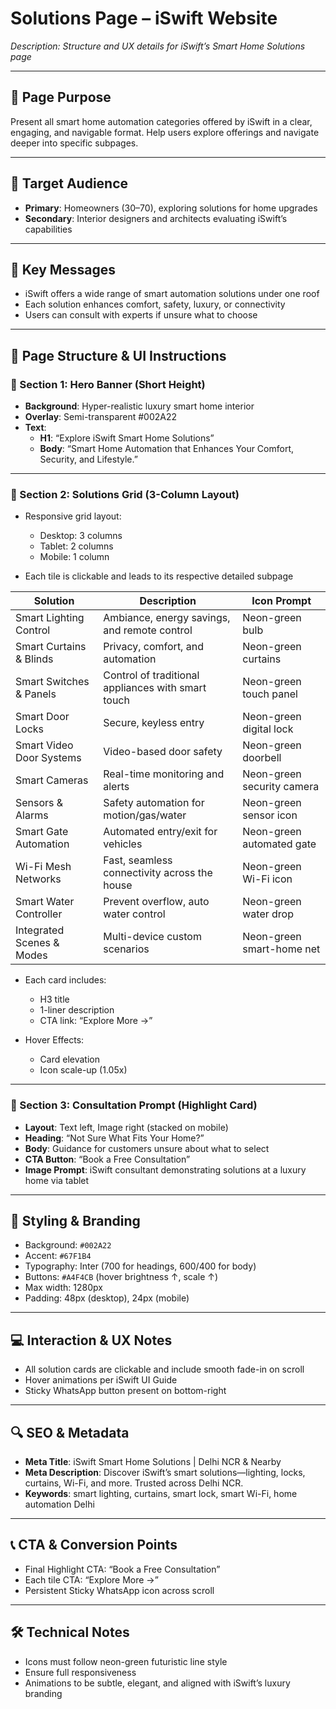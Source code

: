 # Solutions Page – iSwift Website

_Description: Structure and UX details for iSwift’s Smart Home Solutions page_

---

## 🧭 Page Purpose

Present all smart home automation categories offered by iSwift in a clear, engaging, and navigable format. Help users explore offerings and navigate deeper into specific subpages.

---

## 👥 Target Audience

- **Primary**: Homeowners (30–70), exploring solutions for home upgrades
- **Secondary**: Interior designers and architects evaluating iSwift’s capabilities

---

## 🔑 Key Messages

- iSwift offers a wide range of smart automation solutions under one roof
- Each solution enhances comfort, safety, luxury, or connectivity
- Users can consult with experts if unsure what to choose

---

## 🧱 Page Structure & UI Instructions

### 🔹 Section 1: Hero Banner (Short Height)

- **Background**: Hyper-realistic luxury smart home interior
- **Overlay**: Semi-transparent #002A22
- **Text**:
  - **H1**: “Explore iSwift Smart Home Solutions”
  - **Body**: “Smart Home Automation that Enhances Your Comfort, Security, and Lifestyle.”

---

### 🔹 Section 2: Solutions Grid (3-Column Layout)

- Responsive grid layout:
  - Desktop: 3 columns
  - Tablet: 2 columns
  - Mobile: 1 column

- Each tile is clickable and leads to its respective detailed subpage

| Solution                     | Description                                        | Icon Prompt                |
|------------------------------|----------------------------------------------------|----------------------------|
| Smart Lighting Control       | Ambiance, energy savings, and remote control       | Neon-green bulb            |
| Smart Curtains & Blinds      | Privacy, comfort, and automation                   | Neon-green curtains         |
| Smart Switches & Panels      | Control of traditional appliances with smart touch | Neon-green touch panel      |
| Smart Door Locks             | Secure, keyless entry                              | Neon-green digital lock     |
| Smart Video Door Systems     | Video-based door safety                            | Neon-green doorbell         |
| Smart Cameras                | Real-time monitoring and alerts                    | Neon-green security camera  |
| Sensors & Alarms             | Safety automation for motion/gas/water             | Neon-green sensor icon      |
| Smart Gate Automation        | Automated entry/exit for vehicles                  | Neon-green automated gate   |
| Wi-Fi Mesh Networks          | Fast, seamless connectivity across the house       | Neon-green Wi-Fi icon       |
| Smart Water Controller       | Prevent overflow, auto water control               | Neon-green water drop       |
| Integrated Scenes & Modes    | Multi-device custom scenarios                      | Neon-green smart-home net   |

- Each card includes:
  - H3 title
  - 1-liner description
  - CTA link: “Explore More →”

- Hover Effects:
  - Card elevation
  - Icon scale-up (1.05x)

---

### 🔹 Section 3: Consultation Prompt (Highlight Card)

- **Layout**: Text left, Image right (stacked on mobile)
- **Heading**: “Not Sure What Fits Your Home?”
- **Body**: Guidance for customers unsure about what to select
- **CTA Button**: “Book a Free Consultation”
- **Image Prompt**: iSwift consultant demonstrating solutions at a luxury home via tablet

---

## 🎨 Styling & Branding

- Background: `#002A22`
- Accent: `#67F1B4`
- Typography: Inter (700 for headings, 600/400 for body)
- Buttons: `#A4F4CB` (hover brightness ↑, scale ↑)
- Max width: 1280px
- Padding: 48px (desktop), 24px (mobile)

---

## 💻 Interaction & UX Notes

- All solution cards are clickable and include smooth fade-in on scroll
- Hover animations per iSwift UI Guide
- Sticky WhatsApp button present on bottom-right

---

## 🔍 SEO & Metadata

- **Meta Title**: iSwift Smart Home Solutions | Delhi NCR & Nearby
- **Meta Description**: Discover iSwift’s smart solutions—lighting, locks, curtains, Wi-Fi, and more. Trusted across Delhi NCR.
- **Keywords**: smart lighting, curtains, smart lock, smart Wi-Fi, home automation Delhi

---

## 📞 CTA & Conversion Points

- Final Highlight CTA: “Book a Free Consultation”
- Each tile CTA: “Explore More →”
- Persistent Sticky WhatsApp icon across scroll

---

## 🛠 Technical Notes

- Icons must follow neon-green futuristic line style
- Ensure full responsiveness
- Animations to be subtle, elegant, and aligned with iSwift’s luxury branding
